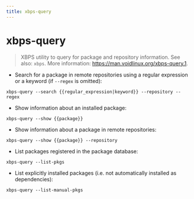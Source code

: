 ```yaml
---
title: xbps-query
---
```

# xbps-query

> XBPS utility to query for package and repository information.
> See also: `xbps`.
> More information: <https://man.voidlinux.org/xbps-query.1>.

- Search for a package in remote repositories using a regular expression or a keyword (if `--regex` is omitted):

`xbps-query --search {{regular_expression|keyword}} --repository --regex`

- Show information about an installed package:

`xbps-query --show {{package}}`

- Show information about a package in remote repositories:

`xbps-query --show {{package}} --repository`

- List packages registered in the package database:

`xbps-query --list-pkgs`

- List explicitly installed packages (i.e. not automatically installed as dependencies):

`xbps-query --list-manual-pkgs`
